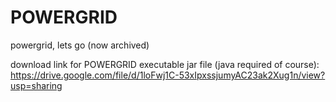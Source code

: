# POWERGRID
powergrid, lets go (now archived)

download link for POWERGRID executable jar file (java required of course): https://drive.google.com/file/d/1loFwj1C-53xIpxssjumyAC23ak2Xug1n/view?usp=sharing
